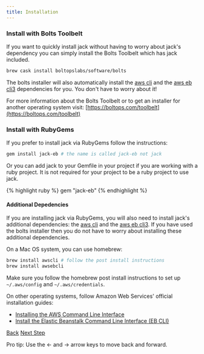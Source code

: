 ```yaml
---
title: Installation
---
```


### Install with Bolts Toolbelt

If you want to quickly install jack without having to worry about jack's dependency you can simply install the Bolts Toolbelt which has jack included.

```sh
brew cask install boltopslabs/software/bolts
```

The bolts installer will also automatically install the [aws cli](https://aws.amazon.com/documentation/cli/) and the [aws eb cli3](http://docs.aws.amazon.com/elasticbeanstalk/latest/dg/eb-cli3.html) dependencies for you.  You don't have to worry about it!

For more information about the Bolts Toolbelt or to get an installer for another operating system visit: [https://boltops.com/toolbelt](https://boltops.com/toolbelt)

### Install with RubyGems

If you prefer to install jack via RubyGems follow the instructions:

```sh
gem install jack-eb # the name is called jack-eb not jack
```

Or you can add jack to your Gemfile in your project if you are working with a ruby project.  It is not required for your project to be a ruby project to use jack.

{% highlight ruby %}
gem "jack-eb"
{% endhighlight %}

#### Additional Depedencies

If you are installing jack via RubyGems, you will also need to install jack's additional dependencies: the [aws cli](https://aws.amazon.com/documentation/cli/) and the [aws eb cli3](http://docs.aws.amazon.com/elasticbeanstalk/latest/dg/eb-cli3.html).  If you have used the bolts installer then you do not have to worry about installing these additional dependencies.

On a Mac OS system, you can use homebrew:

```sh
brew install awscli # follow the post install instructions
brew install awsebcli
```

Make sure you follow the homebrew post install instructions to set up  `~/.aws/config` and `~/.aws/credentials`.

On other operating systems, follow Amazon Web Services' official installation guides:

* [Installing the AWS Command Line Interface
](http://docs.aws.amazon.com/cli/latest/userguide/installing.html)
* [Install the Elastic Beanstalk Command Line Interface (EB CLI)](http://docs.aws.amazon.com/elasticbeanstalk/latest/dg/eb-cli3-install.html)


<a id="prev" class="btn btn-basic" href="{% link docs.md %}">Back</a>
<a id="next" class="btn btn-primary" href="{% link _docs/structure.md %}">Next Step</a>
<p class="keyboard-tip">Pro tip: Use the <- and -> arrow keys to move back and forward.</p>

